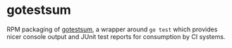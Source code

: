# gotestsum

RPM packaging of [gotestsum](https://github.com/gotestyourself/gotestsum), a wrapper around `go test` which provides 
nicer console output and JUnit test reports for consumption by CI systems.

